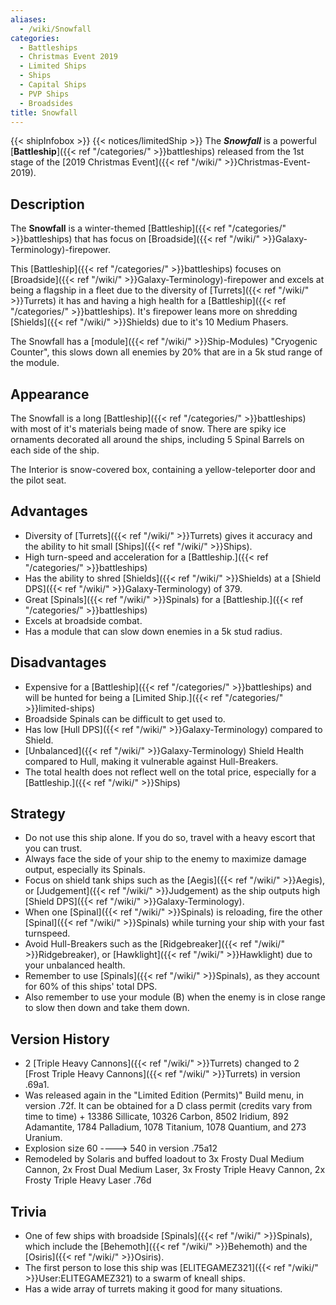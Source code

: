 ```yaml
---
aliases:
  - /wiki/Snowfall
categories:
  - Battleships
  - Christmas Event 2019
  - Limited Ships
  - Ships
  - Capital Ships
  - PVP Ships
  - Broadsides
title: Snowfall
---
```


{{< shipInfobox >}} {{< notices/limitedShip >}} The **_Snowfall_** is a powerful [**Battleship**]({{< ref "/categories/" >}}battleships) released from the 1st stage of the [2019 Christmas Event]({{< ref "/wiki/" >}}Christmas-Event-2019).

## Description

The **Snowfall** is a winter-themed [Battleship]({{< ref "/categories/" >}}battleships) that has focus on [Broadside]({{< ref "/wiki/" >}}Galaxy-Terminology)-firepower.

This [Battleship]({{< ref "/categories/" >}}battleships) focuses on [Broadside]({{< ref "/wiki/" >}}Galaxy-Terminology)-firepower and excels at being a flagship in a fleet due to the diversity of [Turrets]({{< ref "/wiki/" >}}Turrets) it has and having a high health for a [Battleship]({{< ref "/categories/" >}}battleships). It's firepower leans more on shredding [Shields]({{< ref "/wiki/" >}}Shields) due to it's 10 Medium Phasers.

The Snowfall has a [module]({{< ref "/wiki/" >}}Ship-Modules) "Cryogenic Counter", this slows down all enemies by 20% that are in a 5k stud range of the module.

## Appearance

The Snowfall is a long [Battleship]({{< ref "/categories/" >}}battleships) with most of it's materials being made of snow. There are spiky ice ornaments decorated all around the ships, including 5 Spinal Barrels on each side of the ship.

The Interior is snow-covered box, containing a yellow-teleporter door and the pilot seat.

## Advantages

- Diversity of [Turrets]({{< ref "/wiki/" >}}Turrets) gives it accuracy and the ability to hit small [Ships]({{< ref "/wiki/" >}}Ships).
- High turn-speed and acceleration for a [Battleship.]({{< ref "/categories/" >}}battleships)
- Has the ability to shred [Shields]({{< ref "/wiki/" >}}Shields) at a [Shield DPS]({{< ref "/wiki/" >}}Galaxy-Terminology) of 379.
- Great [Spinals]({{< ref "/wiki/" >}}Spinals) for a [Battleship.]({{< ref "/categories/" >}}battleships)
- Excels at broadside combat.
- Has a module that can slow down enemies in a 5k stud radius.

## Disadvantages

- Expensive for a [Battleship]({{< ref "/categories/" >}}battleships) and will be hunted for being a [Limited Ship.]({{< ref "/categories/" >}}limited-ships)
- Broadside Spinals can be difficult to get used to.
- Has low [Hull DPS]({{< ref "/wiki/" >}}Galaxy-Terminology) compared to Shield.
- [Unbalanced]({{< ref "/wiki/" >}}Galaxy-Terminology) Shield Health compared to Hull, making it vulnerable against Hull-Breakers.
- The total health does not reflect well on the total price, especially for a [Battleship.]({{< ref "/wiki/" >}}Ships)

## Strategy

- Do not use this ship alone. If you do so, travel with a heavy escort that you can trust.
- Always face the side of your ship to the enemy to maximize damage output, especially its Spinals.
- Focus on shield tank ships such as the [Aegis]({{< ref "/wiki/" >}}Aegis), or [Judgement]({{< ref "/wiki/" >}}Judgement) as the ship outputs high [Shield DPS]({{< ref "/wiki/" >}}Galaxy-Terminology).
- When one [Spinal]({{< ref "/wiki/" >}}Spinals) is reloading, fire the other [Spinal]({{< ref "/wiki/" >}}Spinals) while turning your ship with your fast turnspeed.
- Avoid Hull-Breakers such as the [Ridgebreaker]({{< ref "/wiki/" >}}Ridgebreaker), or [Hawklight]({{< ref "/wiki/" >}}Hawklight) due to your unbalanced health.
- Remember to use [Spinals]({{< ref "/wiki/" >}}Spinals), as they account for 60% of this ships' total DPS.
- Also remember to use your module (B) when the enemy is in close range to slow then down and take them down.

## Version History

- 2 [Triple Heavy Cannons]({{< ref "/wiki/" >}}Turrets) changed to 2 [Frost Triple Heavy Cannons]({{< ref "/wiki/" >}}Turrets) in version .69a1.
- Was released again in the "Limited Edition (Permits)" Build menu, in version .72f. It can be obtained for a D class permit (credits vary from time to time) + 13386 Sillicate, 10326 Carbon, 8502 Iridium, 892 Adamantite, 1784 Palladium, 1078 Titanium, 1078 Quantium, and 273 Uranium.
- Explosion size 60 ----> 540 in version .75a12
- Remodeled by Solaris and buffed loadout to 3x Frosty Dual Medium Cannon, 2x Frost Dual Medium Laser, 3x Frosty Triple Heavy Cannon, 2x Frosty Triple Heavy Laser .76d

## Trivia

- One of few ships with broadside [Spinals]({{< ref "/wiki/" >}}Spinals), which include the [Behemoth]({{< ref "/wiki/" >}}Behemoth) and the [Osiris]({{< ref "/wiki/" >}}Osiris).
- The first person to lose this ship was [ELITEGAMEZ321]({{< ref "/wiki/" >}}User:ELITEGAMEZ321) to a swarm of kneall ships.
- Has a wide array of turrets making it good for many situations.
